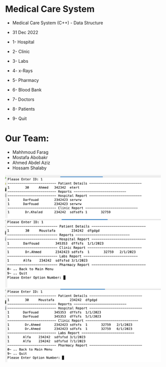 # Medical Care System
* Medical Care System (C++) - Data Structure
* 31 Dec 2022

* 1- Hospital
* 2- Clinic
* 3- Labs
* 4- x-Rays
* 5- Pharmacy
* 6- Blood Bank
* 7- Doctors
* 8- Patients
* 9- Quit

# Our Team:
* Mahhmoud Farag
* Mostafa Abobakr
* Ahmed Abdel Aziz
* Hossam Shalaby

![Screenshot](./screenshots/1.png)
![Screenshot](./screenshots/2.png)
![Screenshot](./screenshots/3.png)
